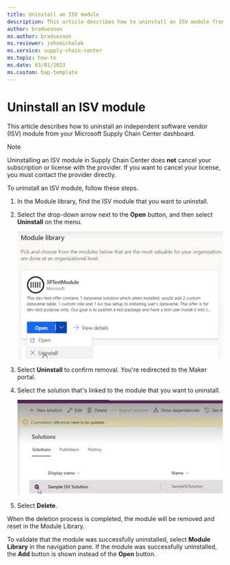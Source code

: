 ```yaml
---
title: Uninstall an ISV module
description: This article describes how to uninstall an ISV module from your Microsoft Supply Chain Center dashboard.
author: bradsesnon
ms.author: bradsesnon
ms.reviewer: johnmichalak
ms.service: supply-chain-center
ms.topic: how-to
ms.date: 03/01/2023
ms.custom: bap-template
---
```


# Uninstall an ISV module

This article describes how to uninstall an independent software vendor (ISV) module from your Microsoft Supply Chain Center dashboard.

> [!Note]
> Uninstalling an ISV module in Supply Chain Center does **not** cancel your subscription or license with the provider. If you want to cancel your license, you must contact the provider directly.

To uninstall an ISV module, follow these steps.

1. In the Module library, find the ISV module that you want to uninstall.
2. Select the drop-down arrow next to the **Open** button, and then select **Uninstall** on the menu.

    ![Expanded Open menu for an ISV module in the Module library.](media/uninstall-isv-module.png)

3. Select **Uninstall** to confirm removal. You're redirected to the Maker portal.
4. Select the solution that's linked to the module that you want to uninstall.

    ![Solution selected in the Maker portal.](media/maker-portal.png)

5. Select **Delete**.

When the deletion process is completed, the module will be removed and reset in the Module Library.

To validate that the module was successfully uninstalled, select **Module Library** in the navigation pane. If the module was successfully uninstalled, the **Add** button is shown instead of the **Open** button.
